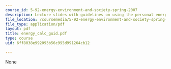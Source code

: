 ```yaml
---
course_id: 5-92-energy-environment-and-society-spring-2007
description: Lecture slides with guidelines on using the personal energy calculator.
file_location: /coursemedia/5-92-energy-environment-and-society-spring-2007/6ff8038e992093b56c995d991264cb12_energy_calc_guid.pdf
file_type: application/pdf
layout: pdf
title: energy_calc_guid.pdf
type: course
uid: 6ff8038e992093b56c995d991264cb12

---
```

None